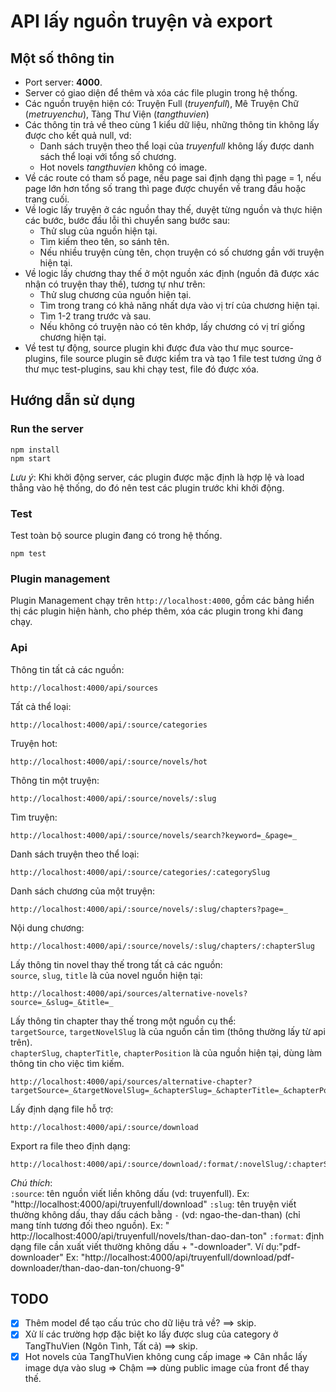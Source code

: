 # API lấy nguồn truyện và export

## Một số thông tin

- Port server: **4000**.
- Server có giao diện để thêm và xóa các file plugin trong hệ thống. 
- Các nguồn truyện hiện có: Truyện Full (_truyenfull_), Mê Truyện Chữ (_metruyenchu_), Tàng Thư Viện (_tangthuvien_)
- Các thông tin trả về theo cùng 1 kiểu dữ liệu, những thông tin không lấy được cho kết quả null, vd:
  - Danh sách truyện theo thể loại của _truyenfull_ không lấy được danh sách thể loại với tổng số chương.
  - Hot novels _tangthuvien_ không có image.
- Về các route có tham số page, nếu page sai định dạng thì page = 1, nếu page lớn hơn tổng số trang thì page được chuyển về trang đầu hoặc trang cuối.
- Về logic lấy truyện ở các nguồn thay thế, duyệt từng nguồn và thực hiện các bước, bước đầu lỗi thì chuyển sang bước sau:
  - Thử slug của nguồn hiện tại.
  - Tìm kiếm theo tên, so sánh tên.
  - Nếu nhiều truyện cùng tên, chọn truyện có số chương gần với truyện hiện tại.
- Về logic lấy chương thay thế ở một nguồn xác định (nguồn đã được xác nhận có truyện thay thế), tương tự như trên:
  - Thử slug chương của nguồn hiện tại.
  - Tìm trong trang có khả năng nhất dựa vào vị trí của chương hiện tại.
  - Tìm 1-2 trang trước và sau.
  - Nếu không có truyện nào có tên khớp, lấy chương có vị trí giống chương hiện tại.
- Về test tự động, source plugin khi được đưa vào thư mục source-plugins, file source plugin sẽ được kiểm tra và tạo 1 file test tương ứng ở thư mục test-plugins, sau khi chạy test, file đó được xóa.

## Hướng dẫn sử dụng

### Run the server

```
npm install
npm start
```

_Lưu ý_: Khi khởi động server, các plugin được mặc định là hợp lệ và load thẳng vào hệ thống, do đó nên test các plugin trước khi khởi động.

### Test

Test toàn bộ source plugin đang có trong hệ thống.

```
npm test
```


### Plugin management
Plugin Management chạy trên `http://localhost:4000`, gồm các bảng hiển thị các plugin hiện hành, cho phép thêm, xóa các plugin trong khi đang chạy.

  ### Api

  Thông tin tất cả các nguồn:

  ```
  http://localhost:4000/api/sources
  ```

  Tất cả thể loại:

  ```
  http://localhost:4000/api/:source/categories
  ```

  Truyện hot:

  ```
  http://localhost:4000/api/:source/novels/hot
  ```

  Thông tin một truyện:

  ```
  http://localhost:4000/api/:source/novels/:slug
  ```

  Tìm truyện:

  ```
  http://localhost:4000/api/:source/novels/search?keyword=_&page=_
  ```

  Danh sách truyện theo thể loại:

  ```
  http://localhost:4000/api/:source/categories/:categorySlug
  ```

  Danh sách chương của một truyện:

  ```
  http://localhost:4000/api/:source/novels/:slug/chapters?page=_
  ```

  Nội dung chương:

  ```
  http://localhost:4000/api/:source/novels/:slug/chapters/:chapterSlug
  ```

  Lấy thông tin novel thay thế trong tất cả các nguồn:\
  `source`, `slug`, `title` là của novel nguồn hiện tại:

  ```
  http://localhost:4000/api/sources/alternative-novels?source=_&slug=_&title=_
  ```

  Lấy thông tin chapter thay thế trong một nguồn cụ thể:\
  `targetSource`, `targetNovelSlug` là của nguồn cần tìm (thông thường lấy từ api trên).\
  `chapterSlug`, `chapterTitle`, `chapterPosition` là của nguồn hiện tại, dùng làm thông tin cho việc tìm kiếm.

  ```
  http://localhost:4000/api/sources/alternative-chapter?targetSource=_&targetNovelSlug=_&chapterSlug=_&chapterTitle=_&chapterPosition=_
  ```

  Lấy định dạng file hỗ trợ:

  ```
  http://localhost:4000/api/:source/download
  ```

  Export ra file theo định dạng:

  ```
  http://localhost:4000/api/:source/download/:format/:novelSlug/:chapterSlug
  ```

  _Chú thích_:\
  `:source`: tên nguồn viết liền không dấu (vd: truyenfull). 
    Ex:  "http://localhost:4000/api/truyenfull/download"
  `:slug`: tên truyện viết thường không dấu, thay dấu cách bằng `-` (vd: ngao-the-dan-than) (chỉ mang tính tương đối theo nguồn). 
    Ex: "  http://localhost:4000/api/truyenfull/novels/than-dao-dan-ton"
  `:format`: định dạng file cần xuất viết thường không dấu + "-downloader". Ví dụ:"pdf-downloader"
    Ex: "http://localhost:4000/api/truyenfull/download/pdf-downloader/than-dao-dan-ton/chuong-9"


## TODO

- [x] Thêm model để tạo cấu trúc cho dữ liệu trả về? ==> skip.
- [x] Xử lí các trường hợp đặc biệt ko lấy được slug của category ở TangThuVien (Ngôn Tình, Tất cả) ==> skip.
- [x] Hot novels của TangThuVien không cung cấp image => Cân nhắc lấy image dựa vào slug => Chậm ==> dùng public image của front để thay thế.
